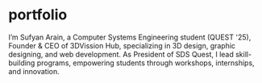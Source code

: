 # portfolio
I’m Sufyan Arain, a Computer Systems Engineering student (QUEST '25), Founder &amp; CEO of 3DVission Hub, specializing in 3D design, graphic designing, and web development. As President of SDS Quest, I lead skill-building programs, empowering students through workshops, internships, and innovation.
